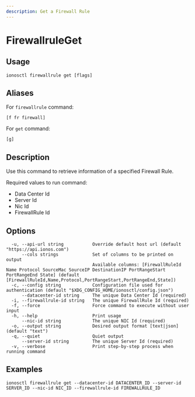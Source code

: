 ```yaml
---
description: Get a Firewall Rule
---
```


# FirewallruleGet

## Usage

```text
ionosctl firewallrule get [flags]
```

## Aliases

For `firewallrule` command:

```text
[f fr firewall]
```

For `get` command:

```text
[g]
```

## Description

Use this command to retrieve information of a specified Firewall Rule.

Required values to run command:

* Data Center Id
* Server Id
* Nic Id
* FirewallRule Id

## Options

```text
  -u, --api-url string           Override default host url (default "https://api.ionos.com")
      --cols strings             Set of columns to be printed on output 
                                 Available columns: [FirewallRuleId Name Protocol SourceMac SourceIP DestinationIP PortRangeStart PortRangeEnd State] (default [FirewallRuleId,Name,Protocol,PortRangeStart,PortRangeEnd,State])
  -c, --config string            Configuration file used for authentication (default "$XDG_CONFIG_HOME/ionosctl/config.json")
      --datacenter-id string     The unique Data Center Id (required)
  -i, --firewallrule-id string   The unique FirewallRule Id (required)
  -f, --force                    Force command to execute without user input
  -h, --help                     Print usage
      --nic-id string            The unique NIC Id (required)
  -o, --output string            Desired output format [text|json] (default "text")
  -q, --quiet                    Quiet output
      --server-id string         The unique Server Id (required)
  -v, --verbose                  Print step-by-step process when running command
```

## Examples

```text
ionosctl firewallrule get --datacenter-id DATACENTER_ID --server-id SERVER_ID --nic-id NIC_ID --firewallrule-id FIREWALLRULE_ID
```

